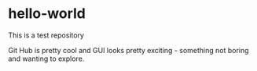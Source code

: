 # hello-world
This is a test repository

Git Hub is pretty cool and GUI looks pretty exciting - something not boring and wanting to explore. 
